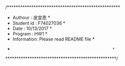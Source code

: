 /***************************************************
 * Authour    : 皮宜恩                              *
 * Student id : F74027036                          *
 * Date       : 10/13/2017                         *
 * Program    : HW1        			               *
 * Information: Please read README file            *
 *                                                 *
 **************************************************/